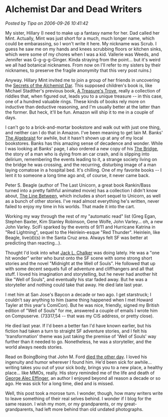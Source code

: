 # Alchemist Dar and Dead Writers

*Posted by Tipa on 2006-09-26 10:41:42*

My sister, Hillary (I need to make up a fantasy name for her. Dad called her Mint. Actually, Mint was just short for a much, much longer name, which could be embarassing, so I won't write it here. My nickname was Scrub. I guess he saw me on my hands and knees scrubbing floors or kitchen sinks, which were some of my chores when I was a kid. Vallerie was Weeds, and Jennifer was G-g-g-g-Ginger. Kinda straying from the point... but it's weird we all had botanical nicknames. From now on I'll refer to my sisters by their nicknames, to preserve the fragile anonymity that this very post ruins.)

Anyway. Hillary Mint invited me to join a group of her friends in uncovering the [Secrets of the Alchemist Dar](http://www.amazon.com/exec/obidos/tg/detail/-/0976061880/ref=ord_cart_shr/103-5900920-0209419?%5Fencoding=UTF8&m=ATVPDKIKX0DER&v=glance "Secrets of the Alchemist Dar"). This supposed children's book is, like Michael Stadther's previous book, [A Treasure's Trove](http://www.amazon.com/Treasures-Trove-Treasure-Parents-Children/dp/0976061805/sr=1-4/qid=1159288557/ref=sr_1_4/103-5900920-0209419?ie=UTF8&s=books "A Treasure's Trove"), really a collection of riddles that, when figured out, leads you to a unique treasure -- in this case, one of a hundred valuable rings.
These kinds of books rely more on inductive than deductive reasoning, and I'm usually better at the latter than the former. But heck, it'll be fun. Amazon will ship it to me in a couple of days.

I can't go to a brick-and-mortar bookstore and walk out with just one thing, and neither can I do that in Amazon. I've been meaning to get Iain M. Banks' [The Algebraist](http://www.amazon.com/exec/obidos/tg/detail/-/1597800449/ref=ord_cart_shr/103-5900920-0209419?%5Fencoding=UTF8&m=ATVPDKIKX0DER&v=glance) for awhile, but it hasn't shown up at any of my local bookstores. Banks has this amazing sense of decadence and wonder. While I was looking at Banks' page, I also ordered a new copy of his [The Bridge](http://www.amazon.com/exec/obidos/tg/detail/-/0061053589/ref=ord_cart_shr/103-5900920-0209419?%5Fencoding=UTF8&m=ATVPDKIKX0DER&v=glance), the story of a man who is dying from an car crash, and is slipping into delirium, remembering the events leading to it, a strange society living on the bridge he was crossing, and the recurring, disturbing image of a man laying comatose in a hospital bed. It's chilling. One of my favorite books -- I lent it to someone a long time ago and, of course, it never came back.

Peter S. Beagle (author of The Last Unicorn, a great book Rankin/Bass turned into a pretty faithful animated movie) has a collection I didn't know about, [The Line Between](http://www.amazon.com/Line-Between-Peter-S-Beagle/dp/1892391368/sr=1-1/qid=1159289402/ref=sr_1_1/103-5900920-0209419?ie=UTF8&s=books), which includes a short sequel to Unicorn, as well as a bunch of other stories. I've read almost everything he's written, never failed to enjoy my time in his worlds. That made it into the cart.

Working my way through the rest of my "automatic read" list (Greg Egan, Stephen Baxter, Kim Stanley Robinson, Gene Wolfe, John Varley... oh, a new John Varley. SciFi sparked by the events of 9/11 and Hurricane Katrina in "Red Lightning", sequel to the Heinlein-esque "Red Thunder". Heinlein, like Beagle, live(d)(s) in the Santa Cruz area. Always felt SF was better at predicting than reacting...).

Thought I'd look into what [Jack L. Chalker](http://www.jackchalker.com/) was doing lately. He was a "one hit wonder" writer who burst onto the SF scene with some strong short stories and the novel "Midnight at the Well of Souls". He followed that up with some decent sequels full of adventure and cliffhangers and all that stuff. I loved his imagination and storytelling, but he never had another hit like "Well of Souls", and eventually his star faded away. But he was a storyteller and nothing could take that away. He died late last year.

I met him at San Jose's Baycon a decade or two ago. I get starstruck; I couldn't say anything to him (same thing happened when I met Howard Tayler at this year's ComiCon). But he was nice, friendly, signed my British edition of "Well of Souls" for me, answered a couple of emails I wrote him on Compuserve. (73317,54 -- that was my CIS address, or pretty close).

He died last year. If I'd been a better fan I'd have known earlier, but his fiction had taken a turn to straight SF adventure stories, and I felt his 'transformation' theme was just taking the premise of 'Well of Souls' way further than it needed to go. Nonetheless, he was a storyteller, and the world always needs stories.

Read on BoingBoing that John M. Ford [died the other day](http://nielsenhayden.com/makinglight/archives/008033.html#008033). I loved his ingenuity and humor wherever I found him. He'd been sick for awhile... writing takes you out of your sick body, brings you to a new place, a healthy place... like MMOs, really. His story reminded me of the life and death of [George Alec Effinger](http://en.wikipedia.org/wiki/George_Alec_Effinger), an author I enjoyed beyond all reason a decade or so ago. He was sick for a long time, died and is missed.

Well, this post took a morose turn. I wonder, though, how many writers write to leave something of their real selves behind. I wonder if I blog for the same reason. I wish my mom, or my grandparents, or my great-grandparents, had left more behind than old undated photographs.
